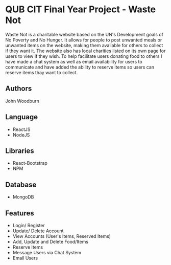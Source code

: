 # QUB CIT Final Year Project - Waste Not
Waste Not is a charitable website based on the UN's Development goals of No Poverty and No Hunger. It allows for people to post unwanted meals or unwanted items on the website, making them available for others to collect if they want it. The website also has local charities listed on its own page for users to view if they wish. To help facilitate users donating food to others I have made a chat system as well as email availability for users to communicate and have added the ability to reserve items so users can reserve items thay want to collect. 
## Authors
John Woodburn

## Language
- ReactJS
- NodeJS

## Libraries 
- React-Bootstrap
- NPM

## Database
- MongoDB

## Features
- Login/ Register
- Update/ Delete Account
- View Accounts (User's Items, Reserved Items)
- Add, Update and Delete Food/Items
- Reserve Items
- Message Users via Chat System
- Email Users